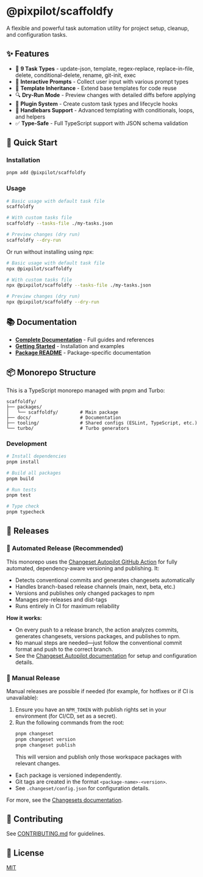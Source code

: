 # @pixpilot/scaffoldfy

A flexible and powerful task automation utility for project setup, cleanup, and configuration tasks.

## ✨ Features

- 🔄 **9 Task Types** - update-json, template, regex-replace, replace-in-file, delete, conditional-delete, rename, git-init, exec
- 💬 **Interactive Prompts** - Collect user input with various prompt types
- 🧩 **Template Inheritance** - Extend base templates for code reuse
- 🔍 **Dry-Run Mode** - Preview changes with detailed diffs before applying
- 🔌 **Plugin System** - Create custom task types and lifecycle hooks
- 📝 **Handlebars Support** - Advanced templating with conditionals, loops, and helpers
- ✅ **Type-Safe** - Full TypeScript support with JSON schema validation

## 🚀 Quick Start

### Installation

```sh
pnpm add @pixpilot/scaffoldfy
```

### Usage

```sh
# Basic usage with default task file
scaffoldfy

# With custom tasks file
scaffoldfy --tasks-file ./my-tasks.json

# Preview changes (dry run)
scaffoldfy --dry-run
```

Or run without installing using npx:

```sh
# Basic usage with default task file
npx @pixpilot/scaffoldfy

# With custom tasks file
npx @pixpilot/scaffoldfy --tasks-file ./my-tasks.json

# Preview changes (dry run)
npx @pixpilot/scaffoldfy --dry-run
```

## 📚 Documentation

- **[Complete Documentation](https://pixpilot.github.io/scaffoldfy/)** - Full guides and references
- **[Getting Started](https://pixpilot.github.io/scaffoldfy/GETTING_STARTED.html)** - Installation and examples
- **[Package README](packages/scaffoldfy/README.md)** - Package-specific documentation

## 📦 Monorepo Structure

This is a TypeScript monorepo managed with pnpm and Turbo:

```
scaffoldfy/
├── packages/
│   └── scaffoldfy/        # Main package
├── docs/                  # Documentation
├── tooling/               # Shared configs (ESLint, TypeScript, etc.)
└── turbo/                 # Turbo generators
```

### Development

```sh
# Install dependencies
pnpm install

# Build all packages
pnpm build

# Run tests
pnpm test

# Type check
pnpm typecheck
```

## 🚢 Releases

### 🤖 Automated Release (Recommended)

This monorepo uses the [Changeset Autopilot GitHub Action](https://github.com/pixpilot/changesets-autopilot) for fully automated, dependency-aware versioning and publishing. It:

- Detects conventional commits and generates changesets automatically
- Handles branch-based release channels (main, next, beta, etc.)
- Versions and publishes only changed packages to npm
- Manages pre-releases and dist-tags
- Runs entirely in CI for maximum reliability

**How it works:**

- On every push to a release branch, the action analyzes commits, generates changesets, versions packages, and publishes to npm.
- No manual steps are needed—just follow the conventional commit format and push to the correct branch.
- See the [Changeset Autopilot documentation](https://github.com/pixpilot/changesets-autopilot) for setup and configuration details.

### 📝 Manual Release

Manual releases are possible if needed (for example, for hotfixes or if CI is unavailable):

1. Ensure you have an `NPM_TOKEN` with publish rights set in your environment (for CI/CD, set as a secret).
2. Run the following commands from the root:
   ```sh
   pnpm changeset
   pnpm changeset version
   pnpm changeset publish
   ```
   This will version and publish only those workspace packages with relevant changes.

- Each package is versioned independently.
- Git tags are created in the format `<package-name>-<version>`.
- See `.changeset/config.json` for configuration details.

For more, see the [Changesets documentation](https://github.com/changesets/changesets).

## 🤝 Contributing

See [CONTRIBUTING.md](CONTRIBUTING.md) for guidelines.

## 📄 License

[MIT](LICENSE)
